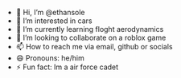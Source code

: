 - 👋 Hi, I’m @ethansole
- 👀 I’m interested in cars
- 🌱 I’m currently learning floght aerodynamics
- 💞️ I’m looking to collaborate on a roblox game
- 📫 How to reach me via email, github or socials
- 😄 Pronouns: he/him
- ⚡ Fun fact: Im a air force cadet

<!---
ethansole/ethansole is a ✨ special ✨ repository because its `README.md` (this file) appears on your GitHub profile.
You can click the Preview link to take a look at your changes.
--->
